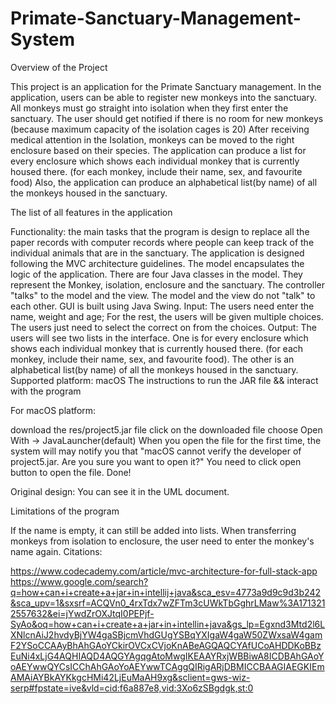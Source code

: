 # Primate-Sanctuary-Management-System

Overview of the Project

This project is an application for the Primate Sanctuary management. In the application, users can be able to register new monkeys into the sanctuary. All monkeys must go straight into isolation when they first enter the sanctuary. The user should get notified if there is no room for new monkeys (because maximum capacity of the isolation cages is 20) After receiving medical attention in the Isolation, monkeys can be moved to the right enclosure based on their species. The application can produce a list for every enclosure which shows each individual monkey that is currently housed there. (for each monkey, include their name, sex, and favourite food) Also, the application can produce an alphabetical list(by name) of all the monkeys housed in the sanctuary.

The list of all features in the application

Functionality: the main tasks that the program is design to replace all the paper records with computer records where people can keep track of the individual animals that are in the sanctuary.
The application is designed following the MVC architecture guidelines. The model encapsulates the logic of the application. There are four Java classes in the model. They represent the Monkey, isolation, enclosure and the sanctuary.
The controller "talks" to the model and the view.
The model and the view do not "talk" to each other.
GUI is built using Java Swing.
Input: The users need enter the name, weight and age; For the rest, the users will be given multiple choices. The users just need to select the correct on from the choices.
Output: The users will see two lists in the interface. One is for every enclosure which shows each individual monkey that is currently housed there. (for each monkey, include their name, sex, and favourite food). The other is an alphabetical list(by name) of all the monkeys housed in the sanctuary.
Supported platform: macOS
The instructions to run the JAR file && interact with the program

For macOS platform:

download the res/project5.jar file
click on the downloaded file
choose Open With -> JavaLauncher(default)
When you open the file for the first time, the system will may notify you that "macOS cannot verify the developer of project5.jar. Are you sure you want to open it?"
You need to click open button to open the file.
Done!

Original design: You can see it in the UML document.

Limitations of the program

If the name is empty, it can still be added into lists.
When transferring monkeys from isolation to enclosure, the user need to enter the monkey's name again.
Citations:

https://www.codecademy.com/article/mvc-architecture-for-full-stack-app
https://www.google.com/search?q=how+can+i+create+a+jar+in+intellij+java&sca_esv=4773a9d9c9d3b242&sca_upv=1&sxsrf=ACQVn0_4rxTdx7wZFTm3cUWkTbGghrLMaw%3A1713212557632&ei=jYwdZrOXJtqI0PEPjf-SyAo&oq=how+can+i+create+a+jar+in+intellin+java&gs_lp=Egxnd3Mtd2l6LXNlcnAiJ2hvdyBjYW4gaSBjcmVhdGUgYSBqYXIgaW4gaW50ZWxsaW4gamF2YSoCCAAyBhAhGAoYCkirOVCxCVjoKnABeAGQAQCYAfUCoAHDDKoBBzEuNi4xLjG4AQHIAQD4AQGYAgqgAtoMwgIKEAAYRxjWBBiwA8ICDBAhGAoYoAEYwwQYCsICChAhGAoYoAEYwwTCAggQIRigARjDBMICCBAAGIAEGKIEmAMAiAYBkAYKkgcHMi42LjEuMaAH9xg&sclient=gws-wiz-serp#fpstate=ive&vld=cid:f6a887e8,vid:3Xo6zSBgdgk,st:0
